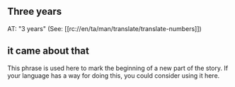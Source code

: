 ## Three years ##

AT: "3 years" (See: [[rc://en/ta/man/translate/translate-numbers]])

## it came about that ##

This phrase is used here to mark the beginning of a new part of the story. If your language has a way for doing this, you could consider using it here.